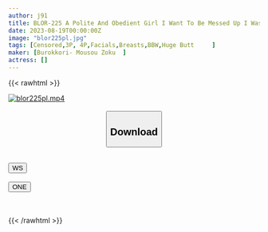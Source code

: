```yaml
---
author: j91
title: BLOR-225 A Polite And Obedient Girl I Want To Be Messed Up I Was A Pervert I Wanted To Be A Demon Boko Blame Irama, Vomit, Covered In Body Fluids And Crying Do M Acme
date: 2023-08-19T00:00:00Z
image: "blor225pl.jpg"
tags: [Censored,3P, 4P,Facials,Breasts,BBW,Huge Butt	 ]
maker: [Burokkori- Mousou Zoku  ]
actress: []
---
```



{{< rawhtml >}}

<div class="video" data-videoid="dvk1rttnicso">
    <a href="javascript:;">
        <img src="https://my.j91.asia/posts/blor225pl/blor225pl.jpg" width="WIDTH" height="HEIGHT" alt="blor225pl.mp4" loading="lazy">
    </a>
</div>

<script type="text/javascript" src="https://j91.asia/asset/on-demand-ws.js"></script>

<br>
  <link rel="stylesheet" href="https://j91.asia/asset/bs5.css">
  
  <center>
  <button class="btn btn-primary" type="button" data-bs-toggle="collapse" data-bs-target=".multi-collapse" aria-expanded="false" aria-controls="multiCollapseExample1 multiCollapseExample2"><h2>Download</h2></button></center>
</p>
<div class="row">
  <div class="col">
    <div class="collapse multi-collapse" id="multiCollapseExample1">
      <div class="card card-body">
	      	      <br>
<div class="buttons">  
<a href="https://wolfstream.tv/dvk1rttnicso"><button class="btn-hover color-3"><i class="fa fa-download"></i> WS</button></a></div>
    </div>
  </div>
</div>
  <div class="col">
    <div class="collapse multi-collapse" id="multiCollapseExample2">
      <div class="card card-body">
	      <br>
<div class="buttons">
    <a href="https://oneupload.to/u9eg4eqe1oix"><button class="btn-hover color-9"><i class="fa fa-download"></i> ONE</button></a></div>
<br><br>
      </div>
    </div>
  </div>
</div>

{{< /rawhtml >}}
